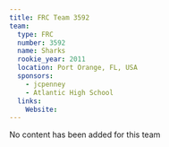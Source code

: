 ```yaml
---
title: FRC Team 3592
team:
  type: FRC
  number: 3592
  name: Sharks
  rookie_year: 2011
  location: Port Orange, FL, USA
  sponsors:
    - jcpenney
    - Atlantic High School
  links:
    Website: 
---
```

No content has been added for this team